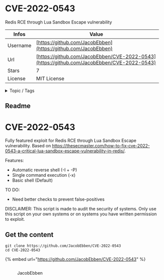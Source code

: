 # CVE-2022-0543

Redis RCE through Lua Sandbox Escape vulnerability

| Infos    | Value                                                              |
| -------- | -------------------------------------------------------------------|
| Username | [https://github.com/JacobEbben](https://github.com/JacobEbben) |
| Url      | [https://github.com/JacobEbben/CVE-2022-0543](https://github.com/JacobEbben/CVE-2022-0543)                                               |
| Stars    | 7                                                          |
| License  | MIT License                                                        |

<details>

<summary>Topic / Tags</summary>



</details>

## Readme

# CVE-2022-0543
Fully featured exploit for Redis RCE through Lua Sandbox Escape vulnerability. Based on https://thesecmaster.com/how-to-fix-cve-2022-0543-a-critical-lua-sandbox-escape-vulnerability-in-redis/.

Features:
  - Automatic reverse shell (-I + -P)
  - Single command execution (-x)
  - Basic shell (Default)

TO DO:
  - Need better checks to prevent false-positives

DISCLAIMER: This script is made to audit the security of systems. Only use this script on your own systems or on systems you have written permission to exploit.



## Get the content

```
git clone https://github.com/JacobEbben/CVE-2022-0543
cd CVE-2022-0543
```

{% embed url="https://github.com/JacobEbben/CVE-2022-0543" %}

<figure><img src="https://avatars.githubusercontent.com/u/112503338?v=4" alt=""><figcaption><p>JacobEbben</p></figcaption></figure>
